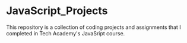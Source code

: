 
# JavaScript_Projects

 This repository is a collection of coding projects and assignments that I completed in Tech Academy's JavaSript course.


